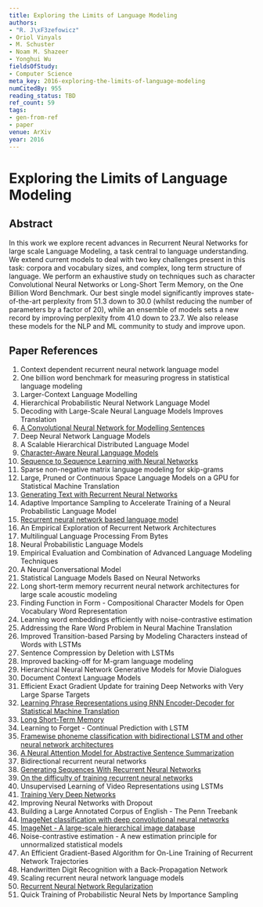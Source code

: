 ```yaml
---
title: Exploring the Limits of Language Modeling
authors:
- "R. J\xF3zefowicz"
- Oriol Vinyals
- M. Schuster
- Noam M. Shazeer
- Yonghui Wu
fieldsOfStudy:
- Computer Science
meta_key: 2016-exploring-the-limits-of-language-modeling
numCitedBy: 955
reading_status: TBD
ref_count: 59
tags:
- gen-from-ref
- paper
venue: ArXiv
year: 2016
---
```


# Exploring the Limits of Language Modeling

## Abstract

In this work we explore recent advances in Recurrent Neural Networks for large scale Language Modeling, a task central to language understanding. We extend current models to deal with two key challenges present in this task: corpora and vocabulary sizes, and complex, long term structure of language. We perform an exhaustive study on techniques such as character Convolutional Neural Networks or Long-Short Term Memory, on the One Billion Word Benchmark. Our best single model significantly improves state-of-the-art perplexity from 51.3 down to 30.0 (whilst reducing the number of parameters by a factor of 20), while an ensemble of models sets a new record by improving perplexity from 41.0 down to 23.7. We also release these models for the NLP and ML community to study and improve upon.

## Paper References

1. Context dependent recurrent neural network language model
2. One billion word benchmark for measuring progress in statistical language modeling
3. Larger-Context Language Modelling
4. Hierarchical Probabilistic Neural Network Language Model
5. Decoding with Large-Scale Neural Language Models Improves Translation
6. [A Convolutional Neural Network for Modelling Sentences](2014-a-convolutional-neural-network-for-modelling-sentences)
7. Deep Neural Network Language Models
8. A Scalable Hierarchical Distributed Language Model
9. [Character-Aware Neural Language Models](2016-character-aware-neural-language-models)
10. [Sequence to Sequence Learning with Neural Networks](2014-sequence-to-sequence-learning-with-neural-networks)
11. Sparse non-negative matrix language modeling for skip-grams
12. Large, Pruned or Continuous Space Language Models on a GPU for Statistical Machine Translation
13. [Generating Text with Recurrent Neural Networks](2011-generating-text-with-recurrent-neural-networks)
14. Adaptive Importance Sampling to Accelerate Training of a Neural Probabilistic Language Model
15. [Recurrent neural network based language model](2010-recurrent-neural-network-based-language-model)
16. An Empirical Exploration of Recurrent Network Architectures
17. Multilingual Language Processing From Bytes
18. Neural Probabilistic Language Models
19. Empirical Evaluation and Combination of Advanced Language Modeling Techniques
20. A Neural Conversational Model
21. Statistical Language Models Based on Neural Networks
22. Long short-term memory recurrent neural network architectures for large scale acoustic modeling
23. Finding Function in Form - Compositional Character Models for Open Vocabulary Word Representation
24. Learning word embeddings efficiently with noise-contrastive estimation
25. Addressing the Rare Word Problem in Neural Machine Translation
26. Improved Transition-based Parsing by Modeling Characters instead of Words with LSTMs
27. Sentence Compression by Deletion with LSTMs
28. Improved backing-off for M-gram language modeling
29. Hierarchical Neural Network Generative Models for Movie Dialogues
30. Document Context Language Models
31. Efficient Exact Gradient Update for training Deep Networks with Very Large Sparse Targets
32. [Learning Phrase Representations using RNN Encoder-Decoder for Statistical Machine Translation](2014-learning-phrase-representations-using-rnn-encoder-decoder-for-statistical-machine-translation)
33. [Long Short-Term Memory](1997-long-short-term-memory)
34. Learning to Forget - Continual Prediction with LSTM
35. [Framewise phoneme classification with bidirectional LSTM and other neural network architectures](2005-framewise-phoneme-classification-with-bidirectional-lstm-and-other-neural-network-architectures)
36. [A Neural Attention Model for Abstractive Sentence Summarization](2015-a-neural-attention-model-for-abstractive-sentence-summarization)
37. Bidirectional recurrent neural networks
38. [Generating Sequences With Recurrent Neural Networks](2013-generating-sequences-with-recurrent-neural-networks)
39. [On the difficulty of training recurrent neural networks](2013-on-the-difficulty-of-training-recurrent-neural-networks)
40. Unsupervised Learning of Video Representations using LSTMs
41. [Training Very Deep Networks](2015-training-very-deep-networks)
42. Improving Neural Networks with Dropout
43. Building a Large Annotated Corpus of English - The Penn Treebank
44. [ImageNet classification with deep convolutional neural networks](2012-imagenet-classification-with-deep-convolutional-neural-networks)
45. [ImageNet - A large-scale hierarchical image database](2009-imagenet-a-large-scale-hierarchical-image-database)
46. Noise-contrastive estimation - A new estimation principle for unnormalized statistical models
47. An Efficient Gradient-Based Algorithm for On-Line Training of Recurrent Network Trajectories
48. Handwritten Digit Recognition with a Back-Propagation Network
49. Scaling recurrent neural network language models
50. [Recurrent Neural Network Regularization](2014-recurrent-neural-network-regularization)
51. Quick Training of Probabilistic Neural Nets by Importance Sampling
